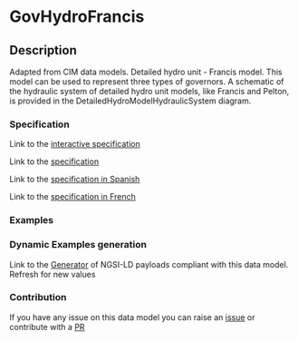 # GovHydroFrancis

## Description 

Adapted from CIM data models. Detailed hydro unit - Francis model.  This model can be used to represent three types of governors. A schematic of the hydraulic system of detailed hydro unit models, like Francis and Pelton, is provided in the DetailedHydroModelHydraulicSystem diagram.
### Specification

Link to the [interactive specification](https://swagger.lab.fiware.org/?url=https://smart-data-models.github.io/dataModel.EnergyCIM/GovHydroFrancis/swagger.yaml)

Link to the [specification](https://smart-data-models.github.io/dataModel.EnergyCIM/GovHydroFrancis/doc/spec.md)

Link to the [specification in Spanish](https://smart-data-models.github.io/dataModel.EnergyCIM/GovHydroFrancis/doc/spec_ES.md)

Link to the [specification in French](https://smart-data-models.github.io/dataModel.EnergyCIM/GovHydroFrancis/doc/spec_FR.md)
### Examples
### Dynamic Examples generation

Link to the [Generator](https://smartdatamodels.org/extra/ngsi-ld_generator_v0.91.php?schemaUrl=https://raw.githubusercontent.com/smart-data-models/dataModel.EnergyCIM/master/GovHydroFrancis/schema.json&email=info@smartdatamodels.org) of NGSI-LD payloads compliant with this data model. Refresh for new values
### Contribution

 If you have any issue on this data model you can raise an [issue](https://github.com/smart-data-models/dataModel.EnergyCIM/issues)  or contribute with a [PR](https://github.com/smart-data-models/dataModel.EnergyCIM/pulls)